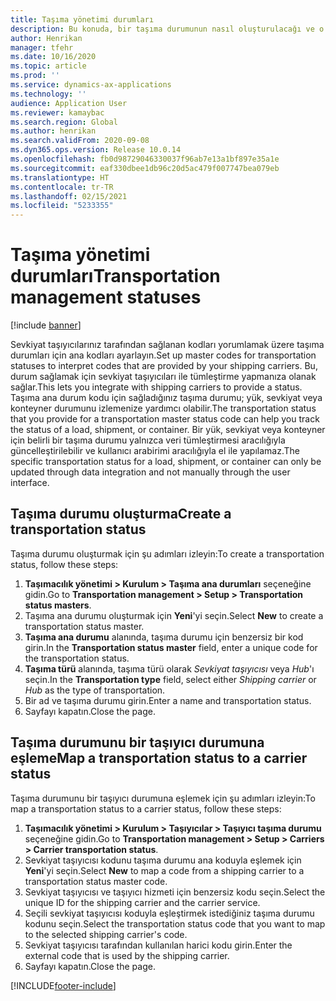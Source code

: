 ```yaml
---
title: Taşıma yönetimi durumları
description: Bu konuda, bir taşıma durumunun nasıl oluşturulacağı ve o durumun bir taşıyıcı durumuna nasıl eşleneceği açıklanmaktadır.
author: Henrikan
manager: tfehr
ms.date: 10/16/2020
ms.topic: article
ms.prod: ''
ms.service: dynamics-ax-applications
ms.technology: ''
audience: Application User
ms.reviewer: kamaybac
ms.search.region: Global
ms.author: henrikan
ms.search.validFrom: 2020-09-08
ms.dyn365.ops.version: Release 10.0.14
ms.openlocfilehash: fb0d98729046330037f96ab7e13a1bf897e35a1e
ms.sourcegitcommit: eaf330dbee1db96c20d5ac479f007747bea079eb
ms.translationtype: HT
ms.contentlocale: tr-TR
ms.lasthandoff: 02/15/2021
ms.locfileid: "5233355"
---
```

# <a name="transportation-management-statuses"></a><span data-ttu-id="bb841-103">Taşıma yönetimi durumları</span><span class="sxs-lookup"><span data-stu-id="bb841-103">Transportation management statuses</span></span>

[!include [banner](../includes/banner.md)]

<span data-ttu-id="bb841-104">Sevkiyat taşıyıcılarınız tarafından sağlanan kodları yorumlamak üzere taşıma durumları için ana kodları ayarlayın.</span><span class="sxs-lookup"><span data-stu-id="bb841-104">Set up master codes for transportation statuses to interpret codes that are provided by your shipping carriers.</span></span> <span data-ttu-id="bb841-105">Bu, durum sağlamak için sevkiyat taşıyıcıları ile tümleştirme yapmanıza olanak sağlar.</span><span class="sxs-lookup"><span data-stu-id="bb841-105">This lets you integrate with shipping carriers to provide a status.</span></span> <span data-ttu-id="bb841-106">Taşıma ana durum kodu için sağladığınız taşıma durumu; yük, sevkiyat veya konteyner durumunu izlemenize yardımcı olabilir.</span><span class="sxs-lookup"><span data-stu-id="bb841-106">The transportation status that you provide for a transportation master status code can help you track the status of a load, shipment, or container.</span></span> <span data-ttu-id="bb841-107">Bir yük, sevkiyat veya konteyner için belirli bir taşıma durumu yalnızca veri tümleştirmesi aracılığıyla güncelleştirilebilir ve kullanıcı arabirimi aracılığıyla el ile yapılamaz.</span><span class="sxs-lookup"><span data-stu-id="bb841-107">The specific transportation status for a load, shipment, or container can only be updated through data integration and not manually through the user interface.</span></span>

## <a name="create-a-transportation-status"></a><span data-ttu-id="bb841-108">Taşıma durumu oluşturma</span><span class="sxs-lookup"><span data-stu-id="bb841-108">Create a transportation status</span></span>

<span data-ttu-id="bb841-109">Taşıma durumu oluşturmak için şu adımları izleyin:</span><span class="sxs-lookup"><span data-stu-id="bb841-109">To create a transportation status, follow these steps:</span></span>

1. <span data-ttu-id="bb841-110">**Taşımacılık yönetimi \> Kurulum \> Taşıma ana durumları** seçeneğine gidin.</span><span class="sxs-lookup"><span data-stu-id="bb841-110">Go to **Transportation management \> Setup \> Transportation status masters**.</span></span>
1. <span data-ttu-id="bb841-111">Taşıma ana durumu oluşturmak için **Yeni**'yi seçin.</span><span class="sxs-lookup"><span data-stu-id="bb841-111">Select **New** to create a transportation status master.</span></span>
1. <span data-ttu-id="bb841-112">**Taşıma ana durumu** alanında, taşıma durumu için benzersiz bir kod girin.</span><span class="sxs-lookup"><span data-stu-id="bb841-112">In the **Transportation status master** field, enter a unique code for the transportation status.</span></span>
1. <span data-ttu-id="bb841-113">**Taşıma türü** alanında, taşıma türü olarak *Sevkiyat taşıyıcısı* veya *Hub*'ı seçin.</span><span class="sxs-lookup"><span data-stu-id="bb841-113">In the **Transportation type** field, select either *Shipping carrier* or *Hub* as the type of transportation.</span></span>
1. <span data-ttu-id="bb841-114">Bir ad ve taşıma durumu girin.</span><span class="sxs-lookup"><span data-stu-id="bb841-114">Enter a name and transportation status.</span></span>
1. <span data-ttu-id="bb841-115">Sayfayı kapatın.</span><span class="sxs-lookup"><span data-stu-id="bb841-115">Close the page.</span></span>

## <a name="map-a-transportation-status-to-a-carrier-status"></a><span data-ttu-id="bb841-116">Taşıma durumunu bir taşıyıcı durumuna eşleme</span><span class="sxs-lookup"><span data-stu-id="bb841-116">Map a transportation status to a carrier status</span></span>

<span data-ttu-id="bb841-117">Taşıma durumunu bir taşıyıcı durumuna eşlemek için şu adımları izleyin:</span><span class="sxs-lookup"><span data-stu-id="bb841-117">To map a transportation status to a carrier status, follow these steps:</span></span>

1. <span data-ttu-id="bb841-118">**Taşımacılık yönetimi \> Kurulum \> Taşıyıcılar \> Taşıyıcı taşıma durumu** seçeneğine gidin.</span><span class="sxs-lookup"><span data-stu-id="bb841-118">Go to **Transportation management \> Setup \> Carriers \> Carrier transportation status**.</span></span>
1. <span data-ttu-id="bb841-119">Sevkiyat taşıyıcısı kodunu taşıma durumu ana koduyla eşlemek için **Yeni**'yi seçin.</span><span class="sxs-lookup"><span data-stu-id="bb841-119">Select **New** to map a code from a shipping carrier to a transportation status master code.</span></span>
1. <span data-ttu-id="bb841-120">Sevkiyat taşıyıcısı ve taşıyıcı hizmeti için benzersiz kodu seçin.</span><span class="sxs-lookup"><span data-stu-id="bb841-120">Select the unique ID for the shipping carrier and the carrier service.</span></span>
1. <span data-ttu-id="bb841-121">Seçili sevkiyat taşıyıcısı koduyla eşleştirmek istediğiniz taşıma durumu kodunu seçin.</span><span class="sxs-lookup"><span data-stu-id="bb841-121">Select the transportation status code that you want to map to the selected shipping carrier's code.</span></span>
1. <span data-ttu-id="bb841-122">Sevkiyat taşıyıcısı tarafından kullanılan harici kodu girin.</span><span class="sxs-lookup"><span data-stu-id="bb841-122">Enter the external code that is used by the shipping carrier.</span></span>
1. <span data-ttu-id="bb841-123">Sayfayı kapatın.</span><span class="sxs-lookup"><span data-stu-id="bb841-123">Close the page.</span></span>


[!INCLUDE[footer-include](../../includes/footer-banner.md)]